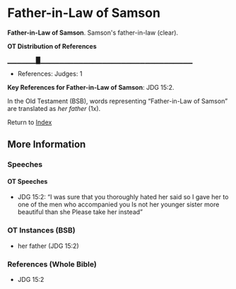 # Father-in-Law of Samson
**Father-in-Law of Samson**. 
Samson's father-in-law (clear). 


**OT Distribution of References**

▁▁▁▁▁▁█▁▁▁▁▁▁▁▁▁▁▁▁▁▁▁▁▁▁▁▁▁▁▁▁▁▁▁▁▁▁▁▁
* References: Judges: 1



**Key References for Father-in-Law of Samson**: 
JDG 15:2. 


In the Old Testament (BSB), words representing “Father-in-Law of Samson” are translated as 
*her father* (1x). 




Return to [Index](00-Index.md)

## More Information

### Speeches

#### OT Speeches

* JDG 15:2: “I was sure that you thoroughly hated her said so I gave her to one of the men who accompanied you Is not her younger sister more beautiful than she Please take her instead”

### OT Instances (BSB)

* her father (JDG 15:2)



### References (Whole Bible)

* JDG 15:2



